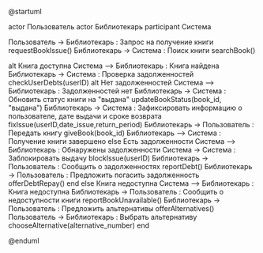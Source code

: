 @startuml

actor Пользователь
actor Библиотекарь
participant Система

Пользователь -> Библиотекарь : Запрос на получение книги requestBookIssue()
Библиотекарь -> Система : Поиск книги searchBook()

alt Книга доступна
    Система --> Библиотекарь : Книга найдена
    Библиотекарь -> Система : Проверка задолженностей checkUserDebts(userID)
    alt Нет задолженностей
        Система --> Библиотекарь : Задолженностей нет
        Библиотекарь -> Система : Обновить статус книги на "выдана" updateBookStatus(book_id, "выдана")
        Библиотекарь -> Система : Зафиксировать информацию о пользователе, дате выдачи и сроке возврата fixIssue(userID,date_issue,return_period)
        Библиотекарь -> Пользователь : Передать книгу giveBook(book_id)
        Библиотекарь --> Система : Получение книги завершено
    else Есть задолженности
        Система --> Библиотекарь : Обнаружены задолженности
	Система -> Система : Заблокировать выдачу blockIssue(userID)
        Библиотекарь -> Пользователь : Сообщить о задолженностях reportDebt()
        Библиотекарь -> Пользователь : Предложить погасить задолженность offerDebtRepay()
    end
else Книга недоступна
    Система --> Библиотекарь : Книга недоступна
    Библиотекарь -> Пользователь : Сообщить о недоступности книги reportBookUnavailable()
    Библиотекарь -> Пользователь : Предложить альтернативы offerAlternatives()
    Пользователь -> Библиотекарь : Выбрать альтернативу chooseAlternative(alternative_number)
end

@enduml
